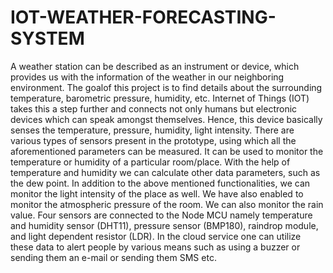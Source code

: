 # IOT-WEATHER-FORECASTING-SYSTEM

A weather station can be described as an instrument or device, which provides us with the information of the weather in our neighboring environment. 
The goalof this project is to find details about the surrounding temperature, barometric pressure, humidity, etc. Internet of Things (IOT) takes this a step further and
connects not only humans but electronic devices which can speak amongst themselves. Hence, this device basically senses the temperature, pressure, humidity, light intensity. There are various types of sensors present in the
prototype, using which all the aforementioned parameters can be measured. It can be used to monitor the temperature or humidity of a particular room/place. With the help of temperature and humidity we can calculate other data
parameters, such as the dew point. In addition to the above mentioned functionalities, we can monitor the light intensity of the place as well.
We have also enabled to monitor the atmospheric pressure of the room. We can also monitor the rain value. Four sensors are connected to the Node MCU namely temperature and humidity sensor (DHT11), pressure sensor (BMP180), raindrop
module, and light dependent resistor (LDR). In the cloud service one can utilize these data to alert people by various means such as using a buzzer or sending them an e-mail or sending them SMS etc.
